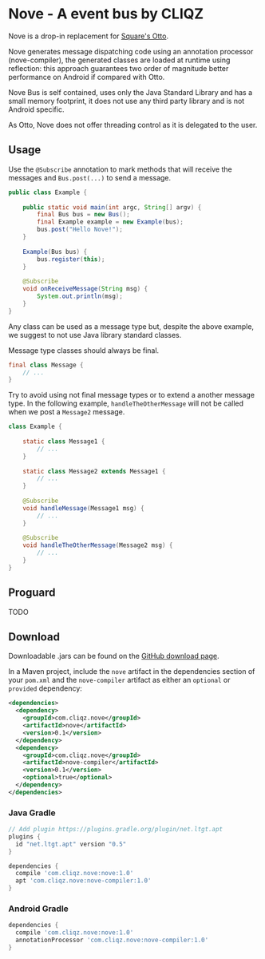 Nove - A event bus by CLIQZ
===========================

Nove is a drop-in replacement for [Square's Otto][1].

Nove generates message dispatching code using an annotation processor 
(nove-compiler), the generated classes are loaded at runtime using reflection:
this approach guarantees two order of magnitude better performance on Android if
compared with Otto.

Nove Bus is self contained, uses only the Java Standard Library and has a small
memory footprint, it does not use any third party library and is not Android
specific.

As Otto, Nove does not offer threading control as it is delegated to the user.

Usage
-----

Use the ``@Subscribe`` annotation to mark methods that will receive the messages
and ``Bus.post(...)`` to send a message.

```java
public class Example {
    
    public static void main(int argc, String[] argv) {
        final Bus bus = new Bus();
        final Example example = new Example(bus);
        bus.post("Hello Nove!");
    }
    
    Example(Bus bus) {
        bus.register(this);
    }
    
    @Subscribe
    void onReceiveMessage(String msg) {
        System.out.println(msg);
    }
}
```

Any class can be used as a message type but, despite the above example, we
suggest to not use Java library standard classes.

Message type classes should always be final.

```java
final class Message {
    // ...
}
```

Try to avoid using not final message types or to extend a another message type.
In the following example, ``handleTheOtherMessage`` will not be called when we
post a ``Message2`` message.

```java
class Example {
    
    static class Message1 {
        // ...
    }
    
    static class Message2 extends Message1 {
        // ...
    }
    
    @Subscribe
    void handleMessage(Message1 msg) {
        // ...
    }
    
    @Subscribe
    void handleTheOtherMessage(Message2 msg) {
        // ...
    }
}
```

Proguard
--------

TODO

Download
--------

Downloadable .jars can be found on the [GitHub download page][2].

In a Maven project, include the `nove` artifact in the dependencies section
of your `pom.xml` and the `nove-compiler` artifact as either an `optional` or
`provided` dependency:

```xml
<dependencies>
  <dependency>
    <groupId>com.cliqz.nove</groupId>
    <artifactId>nove</artifactId>
    <version>0.1</version>
  </dependency>
  <dependency>
    <groupId>com.cliqz.nove</groupId>
    <artifactId>nove-compiler</artifactId>
    <version>0.1</version>
    <optional>true</optional>
  </dependency>
</dependencies>
```

### Java Gradle
```groovy
// Add plugin https://plugins.gradle.org/plugin/net.ltgt.apt
plugins {
  id "net.ltgt.apt" version "0.5"
}

dependencies {
  compile 'com.cliqz.nove:nove:1.0'
  apt 'com.cliqz.nove:nove-compiler:1.0'
}
```

### Android Gradle
```groovy
dependencies {
  compile 'com.cliqz.nove:nove:1.0'
  annotationProcessor 'com.cliqz.nove:nove-compiler:1.0'
}
```

[1]: https://github.com/square/otto
[2]: https://github.com/cliqz-oss/nove/downloads